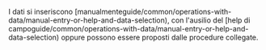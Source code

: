 I dati si inseriscono [manualmenteguide/common/operations-with-data/manual-entry-or-help-and-data-selection), con l'ausilio del [help di campoguide/common/operations-with-data/manual-entry-or-help-and-data-selection) oppure possono essere proposti dalle procedure collegate.